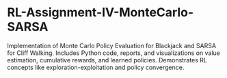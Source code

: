 # RL-Assignment-IV-MonteCarlo-SARSA
Implementation of Monte Carlo Policy Evaluation for Blackjack and SARSA for Cliff Walking. Includes Python code, reports, and visualizations on value estimation, cumulative rewards, and learned policies. Demonstrates RL concepts like exploration-exploitation and policy convergence.
